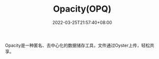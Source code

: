 ﻿---
weight: 
title: "Opacity(OPQ)"
description: "Opacity是一种匿名、去中心化的数据储存工具，文件通过Oyster上传，轻松共享"
date: 2022-03-25T21:57:40+08:00
lastmod: 2022-03-25T16:45:40+08:00
draft: false
authors: ["Metabd"]
featuredImage: "opacityopq.webp"
link: ""
tags: ["数字代币","Opacity(OPQ)"]
categories: ["navigation"]
navigation: ["数字代币"]
lightgallery: true
toc: true
pinned: false
recommend: false
recommend1: false
---
Opacity是一种匿名、去中心化的数据储存工具，文件通过Oyster上传，轻松共享。
